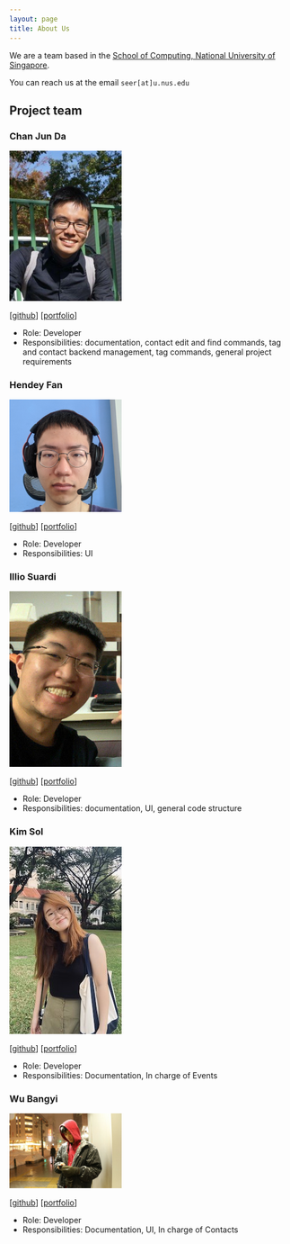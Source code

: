 ```yaml
---
layout: page
title: About Us
---
```


We are a team based in the [School of Computing, National University of Singapore](http://www.comp.nus.edu.sg).

You can reach us at the email `seer[at]u.nus.edu`

## Project team

### Chan Jun Da

<img src="images/chan-j-d.png" width="200px">

[[github](https://github.com/chan-j-d)]
[[portfolio](team/chan-j-d.md)]

* Role: Developer
* Responsibilities: documentation, contact edit and find commands, tag and contact backend management, tag commands, general project requirements

### Hendey Fan

<img src="images/linkedink.png" width="200px">

[[github](http://github.com/LinkedInk)]
[[portfolio](team/linkedink.md)]

* Role: Developer
* Responsibilities: UI

### Illio Suardi

<img src="images/fyshhh.png" width="200px">

[[github](http://github.com/fyshhh)] [[portfolio](team/fyshhh.md)]

* Role: Developer
* Responsibilities: documentation, UI, general code structure

### Kim Sol

<img src="images/solkim-83.png" width="200px">

[[github](http://github.com/solkim-83)]
[[portfolio](team/solkim-83.md)]

* Role: Developer
* Responsibilities: Documentation, In charge of Events

### Wu Bangyi

<img src="images/bangyiwu.png" width="200px">

[[github](http://github.com/bangyiwu)]
[[portfolio](team/bangyiwu.md)]

* Role: Developer
* Responsibilities: Documentation, UI, In charge of Contacts
